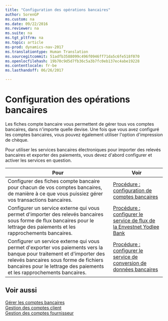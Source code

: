 ```yaml
---
title: "Configuration des opérations bancaires"
author: SorenGP
ms.custom: na
ms.date: 09/22/2016
ms.reviewer: na
ms.suite: na
ms.tgt_pltfrm: na
ms.topic: article
ms-prod: dynamics-nav-2017
ms.translationtype: Human Translation
ms.sourcegitcommit: 51adfb3588099c496f0946ff71da5c6fe518f070
ms.openlocfilehash: 19b70c9d5d7fb36c5a3b7fc0eb137ec4abe19228
ms.contentlocale: fr-be
ms.lasthandoff: 06/26/2017

---
```


# <a name="set-up-banking"></a>Configuration des opérations bancaires

Les fiches compte bancaire vous permettent de gérer tous vos comptes bancaires, dans n'importe quelle devise. Une fois que vous avez configuré les comptes bancaires, vous pouvez également utiliser l'option d'impression de chèque.

Pour utiliser les services bancaires électroniques pour importer des relevés bancaires et exporter des paiements, vous devez d'abord configurer et activer les services en question.

|Pour |Voir |
|---|----|
|Configurer des fiches compte bancaire pour chacun de vos comptes bancaires, de manière à ce que vous puissiez gérer vos transactions bancaires.|[Procédure : configuration de comptes bancaires](bank-how-setup-bank-accounts.md)|
|Configurer un service externe qui vous permet d'importer des relevés bancaires sous forme de flux bancaires pour le lettrage des paiements et les rapprochements bancaires.|[Procédure : configurer le service de flux de la Envestnet Yodlee Bank](bank-how-setup-bank-statement-service.md)|
|Configurer un service externe qui vous permet d'exporter vos paiements vers la banque pour traitement et d'importer des relevés bancaires sous forme de fichiers bancaires pour le lettrage des paiements et les rapprochements bancaires.|[Procédure : configurer le service de conversion de données bancaires](bank-how-setup-bank-data-conversion-service.md)|

## <a name="see-also"></a>Voir aussi
[Gérer les comptes bancaires](bank-manage-bank-accounts.md)  
[Gestion des comptes client](receivables-manage-receivables.md)  
[Gestion des comptes fournisseur](payables-manage-payables.md)

